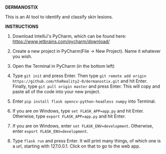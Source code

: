 **DERMANOSTIX**

This is an AI tool to identify and classify skin lesions. 

**INSTRUCTIONS**

1. Download IntelliJ's PyCharm, which can be found here: https://www.jetbrains.com/pycharm/download/

2. Create a new project in PyCharm(File -> New Project). Name it whatever you wish.

3. Open the Terminal in PyCharm (in the bottom left)

4. Type `git init` and press Enter. Then type `git remote add origin https://github.com/theReality2-0/dermanostix.git` and hit Enter. Finally, type `git pull origin master` and press Enter. This will copy and paste all of the code into your new project.

5. Enter `pip install flask opencv-python-headless numpy` into Terminal.

6. If you are on Windows, type `set FLASK_APP=app.py` and hit Enter. Otherwise, type `export FLASK_APP=app.py` and hit Enter.

7. If you are on Windows, enter `set FLASK_ENV=development`. Otherwise, enter `export FLASK_ENV=development`. 

8. Type `flask run` and press Enter. It will print many things, of which one is a url, starting with 127.0.0.1. Click on that to go to the web app.
